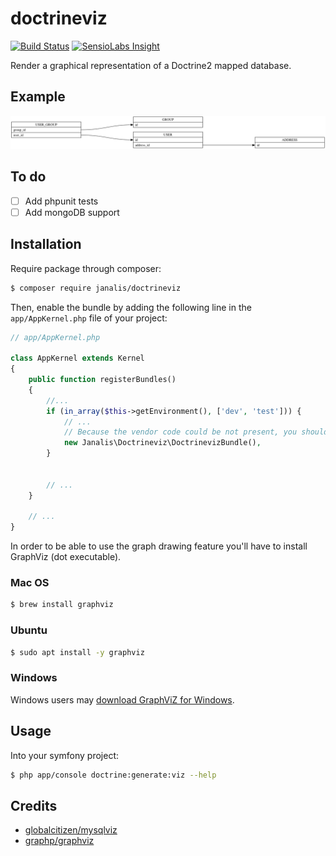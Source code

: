 # doctrineviz

[![Build Status](https://travis-ci.org/janalis/doctrineviz.svg?branch=master)](https://travis-ci.org/janalis/doctrineviz)
[![SensioLabs Insight](https://img.shields.io/sensiolabs/i/dc69f3e1-060d-4ac8-9fb2-94ced25992f2.svg)](https://insight.sensiolabs.com/projects/dc69f3e1-060d-4ac8-9fb2-94ced25992f2)

Render a graphical representation of a Doctrine2 mapped database.

## Example

![Example](example.png)

## To do

- [ ] Add phpunit tests
- [ ] Add mongoDB support

## Installation

Require package through composer:
```bash
$ composer require janalis/doctrineviz
```

Then, enable the bundle by adding the following line in the `app/AppKernel.php` file of your project:
```php
// app/AppKernel.php

class AppKernel extends Kernel
{
    public function registerBundles()
    {
        //...
        if (in_array($this->getEnvironment(), ['dev', 'test'])) {
            // ...
            // Because the vendor code could be not present, you should check if the bundle is here before using it.
            new Janalis\Doctrineviz\DoctrinevizBundle(),
        }


        // ...
    }

    // ...
}
```

In order to be able to use the graph drawing feature you'll have to install GraphViz (dot executable).

### Mac OS

```bash
$ brew install graphviz
```

### Ubuntu

```bash
$ sudo apt install -y graphviz
```

### Windows

Windows users may [download GraphViZ for Windows](http://www.graphviz.org/Download_windows.php).

## Usage

Into your symfony project:
```bash
$ php app/console doctrine:generate:viz --help
```

## Credits

- [globalcitizen/mysqlviz](https://github.com/globalcitizen/mysqlviz)
- [graphp/graphviz](https://github.com/graphp/graphviz)
